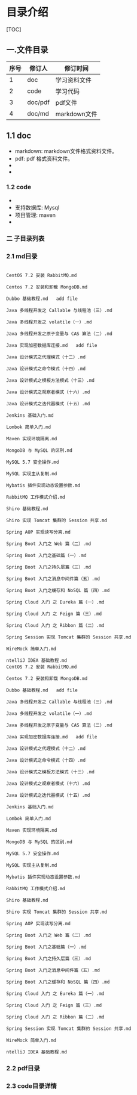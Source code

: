 
#                                         目录介绍

[TOC]

## 一.文件目录

| 序号   | 修订人     | 修订时间       |
| ---- | ------- | ---------- |
| 1    | doc     | 学习资料文件     |
| 2    | code    | 学习代码       |
| 3    | doc/pdf | pdf文件      |
| 4    | doc/md  | markdown文件 |



## 1.1 doc

- markdown: markdown文件格式资料文件。
- pdf: pdf 格式资料文件。
- ​
- ​


### 1.2 code

- ​
- 支持数据库: Mysql
- 项目管理: maven
- ​


###  **二 子目录列表**

###  2.1 md目录

```

CentOS 7.2 安装 RabbitMQ.md	

Centos 7.2 安装和卸载 MongoDB.md	

Dubbo 基础教程.md	add file	

Java 多线程开发之 Callable 与线程池（三）.md	

Java 多线程开发之 volatile（一）.md	

Java 多线程开发之原子变量与 CAS 算法（二）.md	

Java 实现加密数据库连接.md	add file	

Java 设计模式之代理模式（十二）.md	

Java 设计模式之命令模式（十四）.md	

Java 设计模式之模板方法模式（十三）.md	

Java 设计模式之观察者模式（十六）.md	

Java 设计模式之迭代器模式（十五）.md	

Jenkins 基础入门.md	

Lombok 简单入门.md	

Maven 实现环境隔离.md	

MongoDB 与 MySQL 的区别.md	

MySQL 5.7 安全操作.md	

MySQL 实现主从复制.md	

Mybatis 插件实现动态设置参数.md

RabbitMQ 工作模式介绍.md	

Shiro 基础教程.md	

Shiro 实现 Tomcat 集群的 Session 共享.md	

Spring AOP 实现读写分离.md	

Spring Boot 入门之 Web 篇（二）.md	

Spring Boot 入门之基础篇（一）.md

Spring Boot 入门之持久层篇（三）.md	

Spring Boot 入门之消息中间件篇（五）.md	

Spring Boot 入门之缓存和 NoSQL 篇（四）.md	

Spring Cloud 入门 之 Eureka 篇（一）.md	

Spring Cloud 入门 之 Feign 篇（三）.md	

Spring Cloud 入门 之 Ribbon 篇（二）.md	

Spring Session 实现 Tomcat 集群的 Session 共享.md	

WireMock 简单入门.md	

ntelliJ IDEA 基础教程.md
CentOS 7.2 安装 RabbitMQ.md	

Centos 7.2 安装和卸载 MongoDB.md	

Dubbo 基础教程.md	add file	

Java 多线程开发之 Callable 与线程池（三）.md	

Java 多线程开发之 volatile（一）.md	

Java 多线程开发之原子变量与 CAS 算法（二）.md	

Java 实现加密数据库连接.md	add file	

Java 设计模式之代理模式（十二）.md	

Java 设计模式之命令模式（十四）.md	

Java 设计模式之模板方法模式（十三）.md	

Java 设计模式之观察者模式（十六）.md	

Java 设计模式之迭代器模式（十五）.md	

Jenkins 基础入门.md	

Lombok 简单入门.md	

Maven 实现环境隔离.md	

MongoDB 与 MySQL 的区别.md	

MySQL 5.7 安全操作.md	

MySQL 实现主从复制.md	

Mybatis 插件实现动态设置参数.md

RabbitMQ 工作模式介绍.md	

Shiro 基础教程.md	

Shiro 实现 Tomcat 集群的 Session 共享.md	

Spring AOP 实现读写分离.md	

Spring Boot 入门之 Web 篇（二）.md	

Spring Boot 入门之基础篇（一）.md

Spring Boot 入门之持久层篇（三）.md	

Spring Boot 入门之消息中间件篇（五）.md	

Spring Boot 入门之缓存和 NoSQL 篇（四）.md	

Spring Cloud 入门 之 Eureka 篇（一）.md	

Spring Cloud 入门 之 Feign 篇（三）.md	

Spring Cloud 入门 之 Ribbon 篇（二）.md	

Spring Session 实现 Tomcat 集群的 Session 共享.md	

WireMock 简单入门.md	

ntelliJ IDEA 基础教程.md
```


###  2.2 pdf目录

  







###  2.3 code目录详情

















